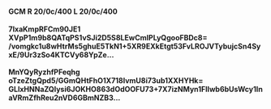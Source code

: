#### GCM R 20/0c/400 L 20/0c/400
**7IxaKmpRFCm90JE1**<br/>**XVpP1m9b8QATqPS1vSJi2D5S8LEwCmlPLyQgooFBDc8=**<br/>**/vomgkc1u8wHtrMs5ghuE5TkN1+5XR9EXkEtgt53FvLROJVTybujcSn4SyxE/9Ur3zSo4KTCVy68YpZe...**<br/><br/>
**MnYQyRyzhfPFeqhg**<br/>**oTzeZtgQpd5/GGmQHtFhO1X718lvmU8i73ub1XXHYHk=**<br/>**GLlxHNNaZQlysi6JOKHO863dOdOOFU73+7X7izNMyn1FlIwb6bUsWcy1InaVRmZfhReu2nVD6GBmNZB3...**